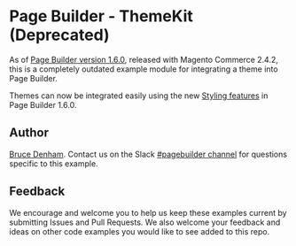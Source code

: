 # Page Builder - ThemeKit (Deprecated)

As of [Page Builder version 1.6.0](https://devdocs.magento.com/page-builder/docs/release-notes.html), released with Magento Commerce 2.4.2, this is a completely outdated example module for integrating a theme into Page Builder.

Themes can now be integrated easily using the new [Styling features](https://devdocs.magento.com/page-builder/docs/styles/introduction.html) in Page Builder 1.6.0.

## Author

[Bruce Denham](https://github.com/bdenham). Contact us on the Slack [#pagebuilder channel](https://slack.com/app_redirect?channel=pagebuilder) for questions specific to this example.

## Feedback

We encourage and welcome you to help us keep these examples current by submitting Issues and Pull Requests. We also welcome your feedback and ideas on other code examples you would like to see added to this repo.
